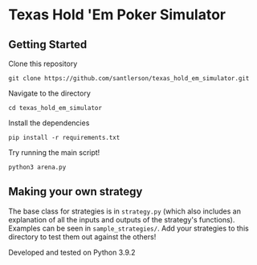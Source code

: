 # Texas Hold 'Em Poker Simulator
## Getting Started
Clone this repository
```
git clone https://github.com/santlerson/texas_hold_em_simulator.git
```
Navigate to the directory
```
cd texas_hold_em_simulator
```
Install the dependencies
```
pip install -r requirements.txt
```
Try running the main script!
```
python3 arena.py
```

## Making your own strategy
The base class for strategies is in `strategy.py`
(which also includes an explanation of all the inputs and outputs of the strategy's functions).
Examples can be seen in `sample_strategies/`. Add your strategies to this directory to test them out against
the others!


Developed and tested on Python 3.9.2
